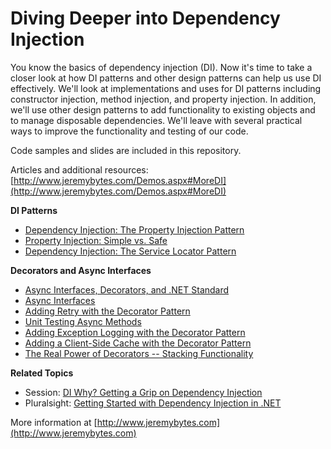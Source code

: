 # Diving Deeper into Dependency Injection
You know the basics of dependency injection (DI). Now it's time to take a closer look at how DI patterns and other design patterns can help us use DI effectively. We'll look at implementations and uses for DI patterns including constructor injection, method injection, and property injection. In addition, we'll use other design patterns to add functionality to existing objects and to manage disposable dependencies. We'll leave with several practical ways to improve the functionality and testing of our code.  

Code samples and slides are included in this repository.

Articles and additional resources: [http://www.jeremybytes.com/Demos.aspx#MoreDI](http://www.jeremybytes.com/Demos.aspx#MoreDI)  

**DI Patterns**  
* [Dependency Injection: The Property Injection Pattern](http://jeremybytes.blogspot.com/2014/01/dependency-injection-property-injection.html)  
* [Property Injection: Simple vs. Safe](http://jeremybytes.blogspot.com/2015/06/property-injection-simple-vs-safe.html)  
* [Dependency Injection: The Service Locator Pattern](http://jeremybytes.blogspot.com/2013/04/dependency-injection-service-locator.html)  

**Decorators and Async Interfaces**
* [Async Interfaces, Decorators, and .NET Standard](https://jeremybytes.blogspot.com/2019/01/more-di-async-interfaces-decorators-and.html)  
* [Async Interfaces](https://jeremybytes.blogspot.com/2019/01/more-di-async-interfaces.html)  
* [Adding Retry with the Decorator Pattern](https://jeremybytes.blogspot.com/2019/01/more-di-adding-retry-with-decorator.html)  
* [Unit Testing Async Methods](https://jeremybytes.blogspot.com/2019/01/more-di-unit-testing-async-methods.html)  
* [Adding Exception Logging with the Decorator Pattern](https://jeremybytes.blogspot.com/2019/01/more-di-adding-exception-logging-with.html)  
* [Adding a Client-Side Cache with the Decorator Pattern](https://jeremybytes.blogspot.com/2019/01/more-di-adding-client-side-cache-with.html)  
* [The Real Power of Decorators -- Stacking Functionality](https://jeremybytes.blogspot.com/2019/01/more-di-real-power-of-decorators.html)  

**Related Topics**
* Session: [DI Why? Getting a Grip on Dependency Injection](http://www.jeremybytes.com/Demos.aspx#DI)
* Pluralsight: [Getting Started with Dependency Injection in .NET](http://www.pluralsight.com/courses/using-dependency-injection-on-ramp) 

More information at [http://www.jeremybytes.com](http://www.jeremybytes.com)  